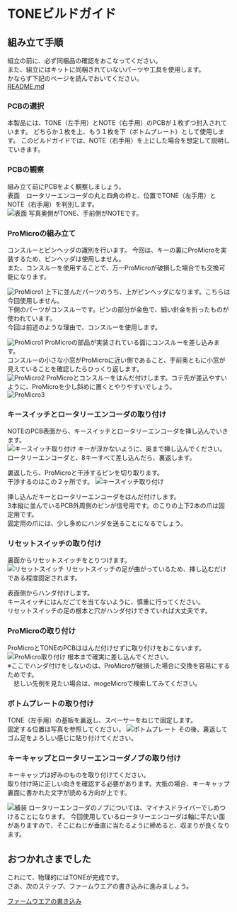 # TONEビルドガイド
## 組み立て手順
組立の前に、必ず同梱品の確認をおこなってください。  
また、組立にはキットに同梱されていないパーツや工具を使用します。  
かならず下記のページを読んでおいてください。  
[README.md](https://github.com/peraneko/TONE/blob/master/README.md)


### PCBの選択
本製品には、TONE（左手用）とNOTE（右手用）のPCBが１枚ずつ封入されています。
どちらか１枚を上、もう１枚を下（ボトムプレート）として使用します。
このビルドガイドでは、NOTE（右手用）を上にした場合を想定して説明していきます。

### PCBの観察
組み立て前にPCBをよく観察しましょう。  
表面　ロータリーエンコーダの丸と四角の枠と、位置でTONE（左手用）とNOTE（右手用）を判別します。  
![表面](https://user-images.githubusercontent.com/5952961/70760444-f7e79e00-1d8c-11ea-9192-e38eabcd4244.jpg)
写真奥側がTONE、手前側がNOTEです。

### ProMicroの組み立て
コンスルーとピンヘッダの識別を行います。
今回は、キーの裏にProMicroを実装するため、ピンヘッダは使用しません。  
また、コンスルーを使用することで、万一ProMicroが破損した場合でも交換可能になります。  

![ProMicro1](https://user-images.githubusercontent.com/5952961/59026138-aec00a00-8890-11e9-8fba-5ff7336ee15c.jpg)
上下に並んだパーツのうち、上がピンヘッダになります。こちらは今回使用しません。  
下側のパーツがコンスルーです。ピンの部分が金色で、細い針金を折ったものが使われています。  
今回は前述のような理由で、コンスルーを使用します。  

![ProMicro1](https://user-images.githubusercontent.com/5952961/59015614-5b42c180-887a-11e9-92bd-fa32baa3fef1.JPG)
ProMicroの部品が実装されている面にコンスルーを差し込みます。  
コンスルーの小さな小窓がProMicroに近い側であること、手前奥ともに小窓が見えていることを確認したらひっくり返します。  
![ProMicro2](https://user-images.githubusercontent.com/5952961/59015616-5da51b80-887a-11e9-8408-a7d9d0e1b51e.JPG)
ProMicroとコンスルーをはんだ付けします。コテ先が差込やすいように、ProMicroを少し斜めに置くとやりやすいでしょう。  
![ProMicro3](https://user-images.githubusercontent.com/5952961/59015626-63026600-887a-11e9-8832-33c9d1f8476a.JPG)

### キースイッチとロータリーエンコーダの取り付け
NOTEのPCB表面から、キースイッチとロータリーエンコーダを挿し込んでいきます。  
![キースイッチ取り付け](https://user-images.githubusercontent.com/5952961/70760733-f074c480-1d8d-11ea-97a5-e4fa5ba23c3f.jpg)
キーが浮かないように、奥まで挿し込んでください。  
ロータリーエンコーダと、8キーすべて差し込んだら、裏返します。  

裏返したら、ProMicroと干渉するピンを切り取ります。  
干渉するのはこの２ヶ所です。
![キースイッチ取り付け](https://user-images.githubusercontent.com/5952961/70761470-aa6d3000-1d90-11ea-9ad9-6e8a95b0a70d.jpg)
  
挿し込んだキーとロータリーエンコーダをはんだ付けします。  
3本縦に並んでいるPCB外周側のピンが信号用です。のこりの上下2本の爪は固定用です。  
固定用の爪には、少し多めにハンダを送ることになるでしょう。

### リセットスイッチの取り付け
裏面からリセットスイッチをとりつけます。  
![リセットスイッチ](https://user-images.githubusercontent.com/5952961/70761181-ae4c8280-1d8f-11ea-9edc-a7bbb17072f0.jpg)
リセットスイッチの足が曲がっているため、挿し込むだけである程度固定されます。
   
表面側からハンダ付けします。  
キースイッチにはんだごてを当てないように、慎重に行ってください。  
リセットスイッチの足の根本と穴がハンダ付けできていれば大丈夫です。
  

### ProMicroの取り付け
ProMicroとTONEのPCBははんだ付けせずに取り付けをおこないます。
![ProMicro取り付け](https://user-images.githubusercontent.com/5952961/70761614-1f406a00-1d91-11ea-8224-78bd0f8da2ed.jpg)
根本まで確実に差し込んでください。  
※ここでハンダ付けをしないのは、ProMicroが破損した場合に交換を容易にするためです。  
　悲しい先例を見たい場合は、mogeMicroで検索してみてください。


### ボトムプレートの取り付け
TONE（左手用）の基板を裏返し、スペーサーをねじで固定します。  
固定する位置は写真を参照してください。
![ボトムプレート](https://user-images.githubusercontent.com/5952961/70761269-f9ff2c00-1d8f-11ea-9a08-8e1ea0447a6c.jpg)
その後、裏返してゴム足をよろしい感じに貼り付けてください。

### キーキャップとロータリーエンコーダノブの取り付け
キーキャップは好みのものを取り付けてください。  
取り付け時に正しい向きを確認する必要があります。大抵の場合、キーキャップ裏面に書かれた文字が読める方向が上です。  

![艤装](https://user-images.githubusercontent.com/5952961/70761947-4b101f80-1d92-11ea-86ce-3eda38e93524.jpg)
ロータリーエンコーダのノブについては、マイナスドライバーでしめつけることになります。
今回使用しているロータリーエンコーダは軸に平たい面がありますので、そこにねじが垂直に当たるように締めると、収まりが良くなります。

## おつかれさまでした
これにて、物理的にはTONEが完成です。  
さあ、次のステップ、ファームウエアの書き込みに進みましょう。  
  
[ファームウエアの書き込み](USAGE_QMK_firmware.md)
